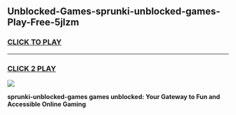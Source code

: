 
## Unblocked-Games-sprunki-unblocked-games-Play-Free-5jlzm
<h3>
<a href="https://premium76.site?title=sprunki-unblocked-games&ref=18A">CLICK TO PLAY</a></h3>
<hr>

<h3>
<a href="https://premium76.site?title=sprunki-unblocked-games&ref=18A">CLICK 2 PLAY</a>
  
</h3>

<a href="https://premium76.site?title=sprunki-unblocked-games&ref=18A"><img src="https://clearcache.store/games.png"></a>


**sprunki-unblocked-games games unblocked: Your Gateway to Fun and Accessible Online Gaming**
